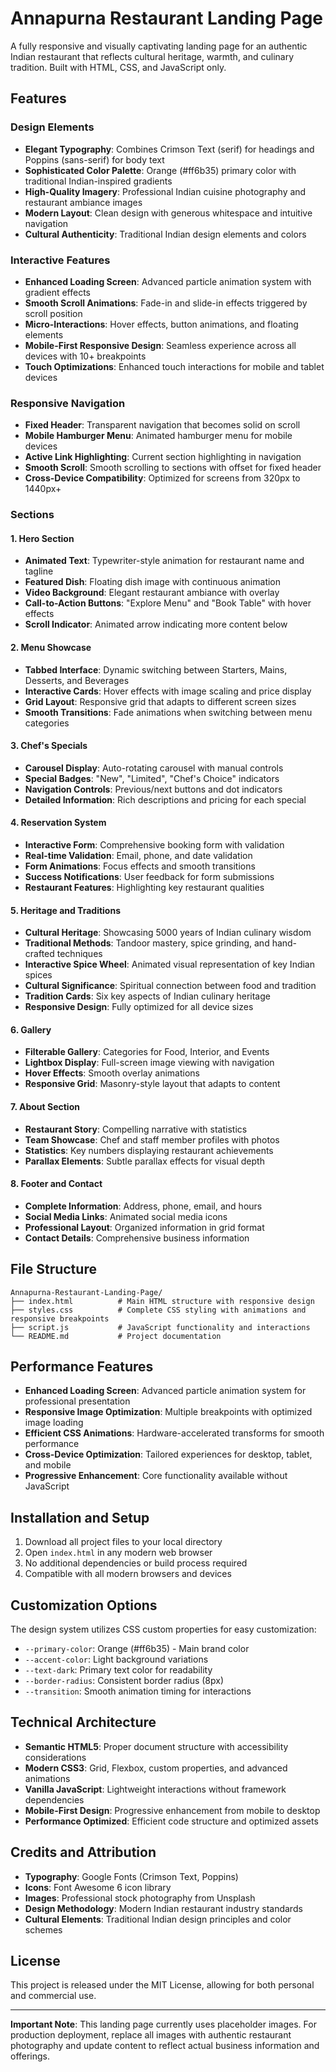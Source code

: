 # Annapurna Restaurant Landing Page

A fully responsive and visually captivating landing page for an authentic Indian restaurant that reflects cultural heritage, warmth, and culinary tradition. Built with HTML, CSS, and JavaScript only.

## Features

### Design Elements
- **Elegant Typography**: Combines Crimson Text (serif) for headings and Poppins (sans-serif) for body text
- **Sophisticated Color Palette**: Orange (#ff6b35) primary color with traditional Indian-inspired gradients
- **High-Quality Imagery**: Professional Indian cuisine photography and restaurant ambiance images
- **Modern Layout**: Clean design with generous whitespace and intuitive navigation
- **Cultural Authenticity**: Traditional Indian design elements and colors

### Interactive Features
- **Enhanced Loading Screen**: Advanced particle animation system with gradient effects
- **Smooth Scroll Animations**: Fade-in and slide-in effects triggered by scroll position
- **Micro-Interactions**: Hover effects, button animations, and floating elements
- **Mobile-First Responsive Design**: Seamless experience across all devices with 10+ breakpoints
- **Touch Optimizations**: Enhanced touch interactions for mobile and tablet devices

### Responsive Navigation
- **Fixed Header**: Transparent navigation that becomes solid on scroll
- **Mobile Hamburger Menu**: Animated hamburger menu for mobile devices
- **Active Link Highlighting**: Current section highlighting in navigation
- **Smooth Scroll**: Smooth scrolling to sections with offset for fixed header
- **Cross-Device Compatibility**: Optimized for screens from 320px to 1440px+

### Sections

#### 1. Hero Section
- **Animated Text**: Typewriter-style animation for restaurant name and tagline
- **Featured Dish**: Floating dish image with continuous animation
- **Video Background**: Elegant restaurant ambiance with overlay
- **Call-to-Action Buttons**: "Explore Menu" and "Book Table" with hover effects
- **Scroll Indicator**: Animated arrow indicating more content below

#### 2. Menu Showcase
- **Tabbed Interface**: Dynamic switching between Starters, Mains, Desserts, and Beverages
- **Interactive Cards**: Hover effects with image scaling and price display
- **Grid Layout**: Responsive grid that adapts to different screen sizes
- **Smooth Transitions**: Fade animations when switching between menu categories

#### 3. Chef's Specials
- **Carousel Display**: Auto-rotating carousel with manual controls
- **Special Badges**: "New", "Limited", "Chef's Choice" indicators
- **Navigation Controls**: Previous/next buttons and dot indicators
- **Detailed Information**: Rich descriptions and pricing for each special

#### 4. Reservation System
- **Interactive Form**: Comprehensive booking form with validation
- **Real-time Validation**: Email, phone, and date validation
- **Form Animations**: Focus effects and smooth transitions
- **Success Notifications**: User feedback for form submissions
- **Restaurant Features**: Highlighting key restaurant qualities

#### 5. Heritage and Traditions
- **Cultural Heritage**: Showcasing 5000 years of Indian culinary wisdom
- **Traditional Methods**: Tandoor mastery, spice grinding, and hand-crafted techniques
- **Interactive Spice Wheel**: Animated visual representation of key Indian spices
- **Cultural Significance**: Spiritual connection between food and tradition
- **Tradition Cards**: Six key aspects of Indian culinary heritage
- **Responsive Design**: Fully optimized for all device sizes

#### 6. Gallery
- **Filterable Gallery**: Categories for Food, Interior, and Events
- **Lightbox Display**: Full-screen image viewing with navigation
- **Hover Effects**: Smooth overlay animations
- **Responsive Grid**: Masonry-style layout that adapts to content

#### 7. About Section
- **Restaurant Story**: Compelling narrative with statistics
- **Team Showcase**: Chef and staff member profiles with photos
- **Statistics**: Key numbers displaying restaurant achievements
- **Parallax Elements**: Subtle parallax effects for visual depth

#### 8. Footer and Contact
- **Complete Information**: Address, phone, email, and hours
- **Social Media Links**: Animated social media icons
- **Professional Layout**: Organized information in grid format
- **Contact Details**: Comprehensive business information

## File Structure
```
Annapurna-Restaurant-Landing-Page/
├── index.html          # Main HTML structure with responsive design
├── styles.css          # Complete CSS styling with animations and responsive breakpoints
├── script.js           # JavaScript functionality and interactions
└── README.md           # Project documentation
```

## Performance Features
- **Enhanced Loading Screen**: Advanced particle animation system for professional presentation
- **Responsive Image Optimization**: Multiple breakpoints with optimized image loading
- **Efficient CSS Animations**: Hardware-accelerated transforms for smooth performance
- **Cross-Device Optimization**: Tailored experiences for desktop, tablet, and mobile
- **Progressive Enhancement**: Core functionality available without JavaScript

## Installation and Setup
1. Download all project files to your local directory
2. Open `index.html` in any modern web browser
3. No additional dependencies or build process required
4. Compatible with all modern browsers and devices

## Customization Options
The design system utilizes CSS custom properties for easy customization:
- `--primary-color`: Orange (#ff6b35) - Main brand color
- `--accent-color`: Light background variations
- `--text-dark`: Primary text color for readability
- `--border-radius`: Consistent border radius (8px)
- `--transition`: Smooth animation timing for interactions

## Technical Architecture
- **Semantic HTML5**: Proper document structure with accessibility considerations
- **Modern CSS3**: Grid, Flexbox, custom properties, and advanced animations
- **Vanilla JavaScript**: Lightweight interactions without framework dependencies
- **Mobile-First Design**: Progressive enhancement from mobile to desktop
- **Performance Optimized**: Efficient code structure and optimized assets

## Credits and Attribution
- **Typography**: Google Fonts (Crimson Text, Poppins)
- **Icons**: Font Awesome 6 icon library
- **Images**: Professional stock photography from Unsplash
- **Design Methodology**: Modern Indian restaurant industry standards
- **Cultural Elements**: Traditional Indian design principles and color schemes

## License
This project is released under the MIT License, allowing for both personal and commercial use.

---

**Important Note**: This landing page currently uses placeholder images. For production deployment, replace all images with authentic restaurant photography and update content to reflect actual business information and offerings.
